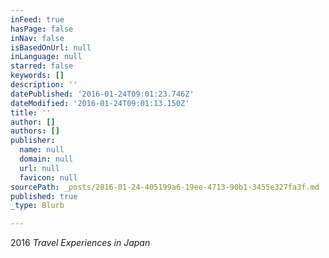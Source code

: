 ```yaml
---
inFeed: true
hasPage: false
inNav: false
isBasedOnUrl: null
inLanguage: null
starred: false
keywords: []
description: ''
datePublished: '2016-01-24T09:01:23.746Z'
dateModified: '2016-01-24T09:01:13.150Z'
title: ''
author: []
authors: []
publisher:
  name: null
  domain: null
  url: null
  favicon: null
sourcePath: _posts/2016-01-24-405199a6-19ee-4713-90b1-3455e327fa3f.md
published: true
_type: Blurb

---
```

2016 _Travel Experiences in Japan_